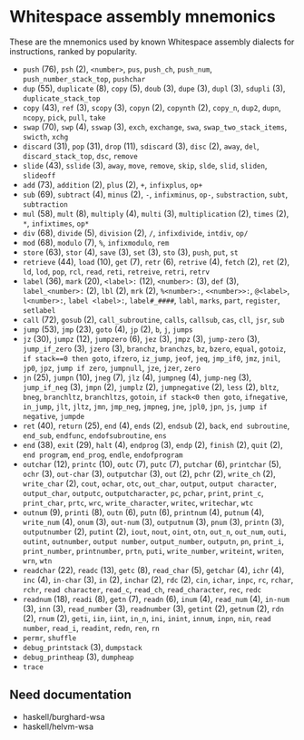 # Whitespace assembly mnemonics

<!-- Generated by tools/generate_assembly.jq; DO NOT EDIT. -->

These are the mnemonics used by known Whitespace assembly dialects for
instructions, ranked by popularity.

- `push` (76), `psh` (2), `<number>`, `pus`, `push_ch`, `push_num`, `push_number_stack_top`, `pushchar`
- `dup` (55), `duplicate` (8), `copy` (5), `doub` (3), `dupe` (3), `dupl` (3), `sdupli` (3), `duplicate_stack_top`
- `copy` (43), `ref` (3), `scopy` (3), `copyn` (2), `copynth` (2), `copy_n`, `dup2`, `dupn`, `ncopy`, `pick`, `pull`, `take`
- `swap` (70), `swp` (4), `sswap` (3), `exch`, `exchange`, `swa`, `swap_two_stack_items`, `swicth`, `xchg`
- `discard` (31), `pop` (31), `drop` (11), `sdiscard` (3), `disc` (2), `away`, `del`, `discard_stack_top`, `dsc`, `remove`
- `slide` (43), `sslide` (3), `away`, `move`, `remove`, `skip`, `slde`, `slid`, `sliden`, `slideoff`
- `add` (73), `addition` (2), `plus` (2), `+`, `infixplus`, `op+`
- `sub` (69), `subtract` (4), `minus` (2), `-`, `infixminus`, `op-`, `substraction`, `subt`, `subtraction`
- `mul` (58), `mult` (8), `multiply` (4), `multi` (3), `multiplication` (2), `times` (2), `*`, `infixtimes`, `op*`
- `div` (68), `divide` (5), `division` (2), `/`, `infixdivide`, `intdiv`, `op/`
- `mod` (68), `modulo` (7), `%`, `infixmodulo`, `rem`
- `store` (63), `stor` (4), `save` (3), `set` (3), `sto` (3), `push`, `put`, `st`
- `retrieve` (44), `load` (10), `get` (7), `retr` (6), `retrive` (4), `fetch` (2), `ret` (2), `ld`, `lod`, `pop`, `rcl`, `read`, `reti`, `retreive`, `retri`, `retrv`
- `label` (36), `mark` (20), `<label>:` (12), `<number>:` (3), `def` (3), `label_<number>:` (2), `lbl` (2), `mrk` (2), `%<number>:`, `<<number>>:`, `@<label>`, `l<number>:`, `label <label>:`, `label#_####`, `labl`, `marks`, `part`, `register`, `setlabel`
- `call` (72), `gosub` (2), `call_subroutine`, `calls`, `callsub`, `cas`, `cll`, `jsr`, `sub`
- `jump` (53), `jmp` (23), `goto` (4), `jp` (2), `b`, `j`, `jumps`
- `jz` (30), `jumpz` (12), `jumpzero` (6), `jez` (3), `jmpz` (3), `jump-zero` (3), `jump_if_zero` (3), `jzero` (3), `branchz`, `branchzs`, `bz`, `bzero`, `equal`, `gotoiz`, `if stack==0 then goto`, `ifzero`, `iz_jump`, `jeof`, `jeq`, `jmp_if0`, `jmz`, `jnil`, `jp0`, `jpz`, `jump if zero`, `jumpnull`, `jze`, `jzer`, `zero`
- `jn` (25), `jumpn` (10), `jneg` (7), `jlz` (4), `jumpneg` (4), `jump-neg` (3), `jump_if_neg` (3), `jmpn` (2), `jumplz` (2), `jumpnegative` (2), `less` (2), `bltz`, `bneg`, `branchltz`, `branchltzs`, `gotoin`, `if stack<0 then goto`, `ifnegative`, `in_jump`, `jlt`, `jltz`, `jmn`, `jmp_neg`, `jmpneg`, `jne`, `jpl0`, `jpn`, `js`, `jump if negative`, `jumpde`
- `ret` (40), `return` (25), `end` (4), `ends` (2), `endsub` (2), `back`, `end subroutine`, `end_sub`, `endfunc`, `endofsubroutine`, `ens`
- `end` (38), `exit` (29), `halt` (4), `endprog` (3), `endp` (2), `finish` (2), `quit` (2), `end program`, `end_prog`, `endle`, `endofprogram`
- `outchar` (12), `printc` (10), `outc` (7), `putc` (7), `putchar` (6), `printchar` (5), `ochr` (3), `out-char` (3), `outputchar` (3), `out` (2), `pchr` (2), `write_ch` (2), `write_char` (2), `cout`, `ochar`, `otc`, `out_char`, `output`, `output character`, `output_char`, `outputc`, `outputcharacter`, `pc`, `pchar`, `print`, `print_c`, `print_char`, `prtc`, `wrc`, `write_character`, `writec`, `writechar`, `wtc`
- `outnum` (9), `printi` (8), `outn` (6), `putn` (6), `printnum` (4), `putnum` (4), `write_num` (4), `onum` (3), `out-num` (3), `outputnum` (3), `pnum` (3), `printn` (3), `outputnumber` (2), `putint` (2), `iout`, `nout`, `oint`, `otn`, `out_n`, `out_num`, `outi`, `outint`, `outnumber`, `output number`, `output_number`, `outputn`, `pn`, `print_i`, `print_number`, `printnumber`, `prtn`, `puti`, `write_number`, `writeint`, `writen`, `wrn`, `wtn`
- `readchar` (22), `readc` (13), `getc` (8), `read_char` (5), `getchar` (4), `ichr` (4), `inc` (4), `in-char` (3), `in` (2), `inchar` (2), `rdc` (2), `cin`, `ichar`, `inpc`, `rc`, `rchar`, `rchr`, `read character`, `read_c`, `read_ch`, `read_character`, `rec`, `redc`
- `readnum` (18), `readi` (8), `getn` (7), `readn` (6), `inum` (4), `read_num` (4), `in-num` (3), `inn` (3), `read_number` (3), `readnumber` (3), `getint` (2), `getnum` (2), `rdn` (2), `rnum` (2), `geti`, `iin`, `iint`, `in_n`, `ini`, `inint`, `innum`, `inpn`, `nin`, `read number`, `read_i`, `readint`, `redn`, `ren`, `rn`
- `permr`, `shuffle`
- `debug_printstack` (3), `dumpstack`
- `debug_printheap` (3), `dumpheap`
- `trace`

## Need documentation

- haskell/burghard-wsa
- haskell/helvm-wsa
